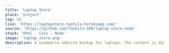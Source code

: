 ```yaml
---
title: 'Laptop Store'
place: 'project'
tag: 10
live: 'https://laptopstore-tashila.herokuapp.com/'
source: 'https://github.com/Tashila-109/laptop-store-node'
stack: 'Html - Csss - Node'
image: 'laptop_store.png'
description: A ecommerce webiste mockup for laptops. The content is dynamically rendered using Node.
---
```

